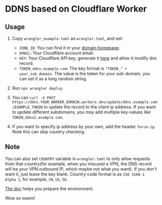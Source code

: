# DDNS based on Cloudflare Worker

## Usage
1. Copy `wrangler_example.toml` as `wrangler.toml`, and set:
    - `ZONE_ID`: You can find it in your [domain homepage](https://dash.cloudflare.com/).
    - `EMAIL`: Your Cloudflare account email.
    - `KEY`: Your Cloudflare API key, generate it [here](https://dash.cloudflare.com/profile/api-tokens) and allow it modify dns record.
    - `TOKEN_ddns.example.com`: The key format is `"TOKEN_" + your_sub_domain`. The value is the token for your sub-domain, you can set it as a long random string.

2. Run `npx wrangler deploy`.

3. You can `curl -X POST https://ddns.YOUR_WORKER_DOMAIN.workers.dev/update/ddns.example.com/EXAMPLE_TOKEN` to update the record to the client ip address. If you want to update different subdomains, you may add multiple key-values like `TOKEN_ddns2.example.com`.

4. If you want to specify ip address by your own, add the header `force-ip`. Note this can skip country checking.

## Note
You can also set `COUNTRY` variable in `wrangler.toml` to only allow requests from that country(for example, when you misused a VPN, the DNS record will be your VPN outbound IP, which maybe not what you want). If you don't want it, just leave the key blank. Country code format is as `ISO 3166-1 Alpha 2`, for example, `CN`, `US`, `SG`.

[The doc](https://developers.cloudflare.com/workers/languages/rust/) helps you prepare the environment.

Wow so wasm!
